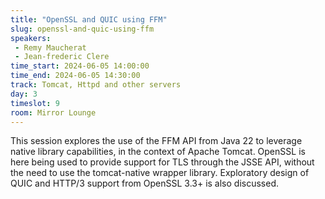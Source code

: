 ```yaml
---
title: "OpenSSL and QUIC using FFM"
slug: openssl-and-quic-using-ffm
speakers:
 - Remy Maucherat
 - Jean-frederic Clere
time_start: 2024-06-05 14:00:00
time_end: 2024-06-05 14:30:00
track: Tomcat, Httpd and other servers
day: 3
timeslot: 9
room: Mirror Lounge
---
```


This session explores the use of the FFM API from Java 22 to leverage native library capabilities, in the context of Apache Tomcat. OpenSSL is here being used to provide support for TLS through the JSSE API, without the need to use the tomcat-native wrapper library. Exploratory design of QUIC and HTTP/3 support from OpenSSL 3.3+ is also discussed.